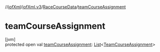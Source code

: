 //[iofXml](../../../index.md)/[iofXml.v3](../index.md)/[RaceCourseData](index.md)/[teamCourseAssignment](team-course-assignment.md)

# teamCourseAssignment

[jvm]\
protected open val [teamCourseAssignment](team-course-assignment.md): [List](https://docs.oracle.com/javase/8/docs/api/java/util/List.html)<[TeamCourseAssignment](../-team-course-assignment/index.md)>
